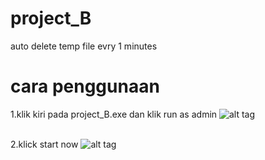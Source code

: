 # project_B
auto delete temp file evry 1 minutes


# cara penggunaan


1.klik kiri pada project_B.exe dan klik run as admin
![alt tag](https://raw.github.com/IkuzaDev/project_B/master/Capture.PNG)
<br/><br/>

2.klick start now
![alt tag](https://raw.github.com/IkuzaDev/project_B/master/Capture1.PNG)
<br/><br/>
